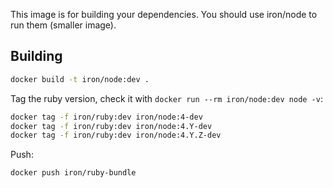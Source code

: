 This image is for building your dependencies. You should use
iron/node to run them (smaller image).

## Building

```sh
docker build -t iron/node:dev .
```

Tag the ruby version, check it with `docker run --rm iron/node:dev node -v`:

```sh
docker tag -f iron/ruby:dev iron/node:4-dev
docker tag -f iron/ruby:dev iron/node:4.Y-dev
docker tag -f iron/ruby:dev iron/node:4.Y.Z-dev
```


Push:

```sh
docker push iron/ruby-bundle
```
